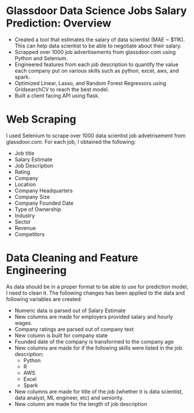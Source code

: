 # Glassdoor Data Science Jobs Salary Prediction: Overview
* Created a tool that estimates the salary of data scientist (MAE ~ $11K). This can help data scientist to be able to negotiate about their salary.
* Scrapped over 1000 job advertisements from glassdoor.com using Python and Selenium.
* Engineered features from each job description to quantify the value each company put on various skills such as python, excel, aws, and spark.
* Optimized Linear, Lasso, and Random Forest Regressors using GridsearchCV to reach the best model.
* Built a client facing API using flask. 

# Web Scraping
I used Selenium to scrape over 1000 data scientist job advetrisement from glassdoor.com. For each job, I obtained the following:
* Job title
* Salary Estimate
* Job Description
* Rating
* Company
* Location
* Company Headquarters
* Company Size
* Company Founded Date
* Type of Ownership
* Industry
* Sector
* Revenue
* Competitors

# Data Cleaning and Feature Engineering
As data should be in a proper format to be able to use for prediction model, I need to clean it.  The following changes has been applied to the data and following variables are created:
* Numeric data is parsed out of Salary Estimate
* New columns are made for employers provided salary and hourly wages.
* Company ratings are parsed out of company text
* New column is built for company state
* Founded date of the company is transformed to the company age
* New columns are made for if the following skills were listed in the job description:
  * Python
  * R
  * AWS
  * Excel
  * Spark
* New columns are made for title of the job (whether it is data scientist, data analyst, ML engineer, etc) and seniority.
* New column are made for the length of job description




